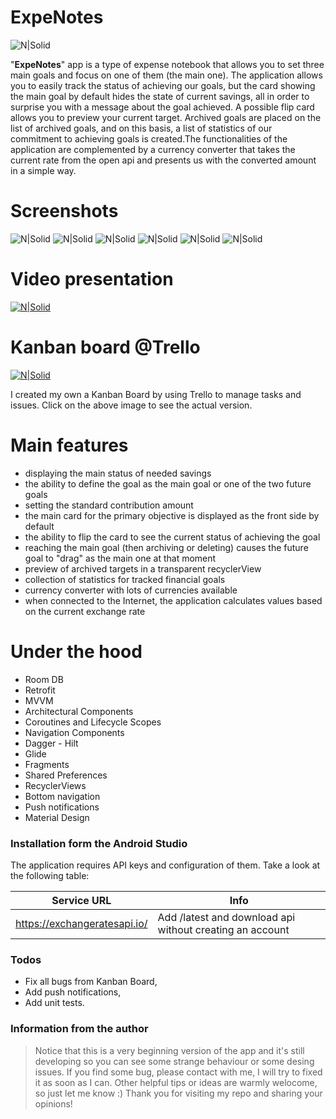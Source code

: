 # ExpeNotes
![N|Solid](https://i.imgur.com/p0OFYLk.png)

"**ExpeNotes**" app is a type of expense notebook that allows you to set three main goals and focus on one of them (the main one). The application allows you to easily track the status of achieving our goals, but the card showing the main goal by default hides the state of current savings, all in order to surprise you with a message about the goal achieved. A possible flip card allows you to preview your current target. Archived goals are placed on the list of archived goals, and on this basis, a list of statistics of our commitment to achieving goals is created.The functionalities of the application are complemented by a currency converter that takes the current rate from the open api and presents us with the converted amount in a simple way.

# Screenshots

![N|Solid](https://i.imgur.com/Rq46t0K.jpg) ![N|Solid](https://i.imgur.com/N8Psokr.jpg) ![N|Solid](https://i.imgur.com/dNqh41n.jpg) ![N|Solid](https://i.imgur.com/unYaHm8.jpg)
![N|Solid](https://i.imgur.com/RDN3aJu.jpg) ![N|Solid](https://i.imgur.com/ZLn5sDA.jpg)

# Video presentation
[![N|Solid](https://i.imgur.com/w5o25k0.png)](https://youtu.be/eSRNGaAiaSY)

# Kanban board @Trello

[![N|Solid](https://i.imgur.com/VGzwEOj.jpg)](https://trello.com/b/ENO9bgo6/expenotes)

I created my own a Kanban Board by using Trello to manage tasks and issues. Click on the above image to see the actual version.

# Main features

  - displaying the main status of needed savings
  - the ability to define the goal as the main goal or one of the two future goals
  - setting the standard contribution amount
  - the main card for the primary objective is displayed as the front side by default
  - the ability to flip the card to see the current status of achieving the goal
  - reaching the main goal (then archiving or deleting) causes the future goal to "drag" as the main one at that moment
  - preview of archived targets in a transparent recyclerView
  - collection of statistics for tracked financial goals
  - currency converter with lots of currencies available
  - when connected to the Internet, the application calculates values based on the current exchange rate

# Under the hood

  - Room DB
  - Retrofit
  - MVVM
  - Architectural Components
  - Coroutines and Lifecycle Scopes
  - Navigation Components
  - Dagger - Hilt
  - Glide
  - Fragments
  - Shared Preferences
  - RecyclerViews
  - Bottom navigation
  - Push notifications
  - Material Design

### Installation form the Android Studio
The application requires API keys and configuration of them. Take a look at the following table:

| Service URL | Info |
| ------ | ------ |
| https://exchangeratesapi.io/ | Add /latest and download api without creating an account |

### Todos

- Fix all bugs from Kanban Board,
- Add push notifications,
- Add unit tests.

### Information from the author
> Notice that this is a very beginning version of the app and it's still developing
> so you can see some strange behaviour or some desing issues. 
> If you find some bug, please contact with me, I will try to fixed it as soon as I can.
> Other helpful tips or ideas are warmly welocome, so just let me know :)
> Thank you for visiting my repo and sharing your opinions!

